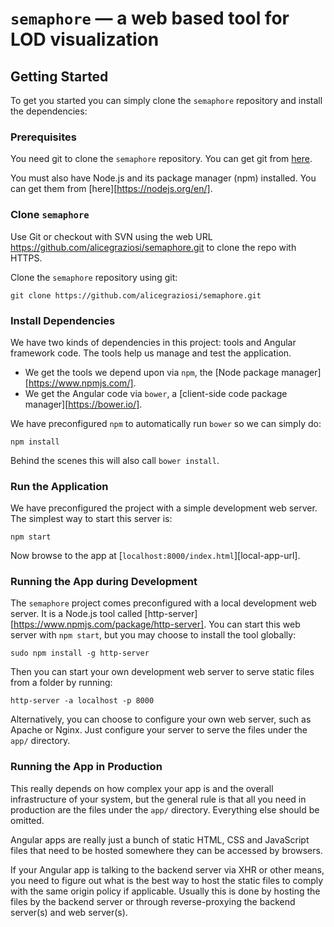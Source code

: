 # `semaphore` — a web based tool for LOD visualization

## Getting Started

To get you started you can simply clone the `semaphore` repository and install the dependencies:

### Prerequisites

You need git to clone the `semaphore` repository. You can get git from [here](https://git-scm.com/).

You must also have Node.js and its package manager (npm) installed. You can get them from [here][https://nodejs.org/en/].

### Clone `semaphore`

Use Git or checkout with SVN using the web URL https://github.com/alicegraziosi/semaphore.git to clone the repo with HTTPS.

Clone the `semaphore` repository using git:

```
git clone https://github.com/alicegraziosi/semaphore.git
```

### Install Dependencies

We have two kinds of dependencies in this project: tools and Angular framework code. The tools help
us manage and test the application.

* We get the tools we depend upon via `npm`, the [Node package manager][https://www.npmjs.com/].
* We get the Angular code via `bower`, a [client-side code package manager][https://bower.io/].

We have preconfigured `npm` to automatically run `bower` so we can simply do:

```
npm install
```

Behind the scenes this will also call `bower install`.

### Run the Application

We have preconfigured the project with a simple development web server. The simplest way to start
this server is:

```
npm start
```

Now browse to the app at [`localhost:8000/index.html`][local-app-url].

### Running the App during Development

The `semaphore` project comes preconfigured with a local development web server. It is a Node.js
tool called [http-server][https://www.npmjs.com/package/http-server]. You can start this web server with `npm start`, but you may
choose to install the tool globally:

```
sudo npm install -g http-server
```

Then you can start your own development web server to serve static files from a folder by running:

```
http-server -a localhost -p 8000
```

Alternatively, you can choose to configure your own web server, such as Apache or Nginx. Just
configure your server to serve the files under the `app/` directory.

### Running the App in Production

This really depends on how complex your app is and the overall infrastructure of your system, but
the general rule is that all you need in production are the files under the `app/` directory.
Everything else should be omitted.

Angular apps are really just a bunch of static HTML, CSS and JavaScript files that need to be hosted
somewhere they can be accessed by browsers.

If your Angular app is talking to the backend server via XHR or other means, you need to figure out
what is the best way to host the static files to comply with the same origin policy if applicable.
Usually this is done by hosting the files by the backend server or through reverse-proxying the
backend server(s) and web server(s).
